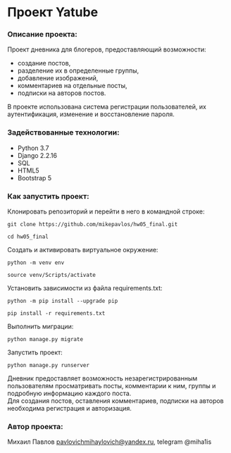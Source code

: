 # Проект Yatube

### Описание проекта:

Проект дневника для блогеров, предоставляющий возможности:
- создание постов, 
- разделение их в определенные группы, 
- добавление изображений, 
- комментариев на отдельные посты, 
- подписки на авторов постов.

В проекте использована система регистрации пользователей, их аутентификация, 
изменение и восстановление пароля.

### Задействованные технологии:

- Python 3.7
- Django 2.2.16
- SQL
- HTML5
- Bootstrap 5

### Как запустить проект:

Клонировать репозиторий и перейти в него в командной строке:

```
git clone https://github.com/mikepavlos/hw05_final.git
```

```
cd hw05_final
```

Создать и активировать виртуальное окружение:

```
python -m venv env
```

```
source venv/Scripts/activate
```

Установить зависимости из файла requirements.txt:

```
python -m pip install --upgrade pip
```

```
pip install -r requirements.txt
```

Выполнить миграции:

```
python manage.py migrate
```

Запустить проект:

```
python manage.py runserver
```

Дневник предоставляет возможность незарегистрированным пользователям 
просматривать посты, комментарии к ним, группы и подробную информацию каждого поста.  
Для создания постов, оставления комментариев, подписки на авторов необходима 
регистрация и авторизация.

### Автор проекта:

Михаил Павлов <pavlovichmihaylovich@yandex.ru>, telegram @miha1is

